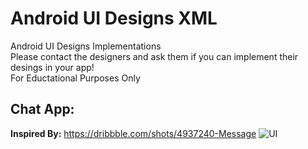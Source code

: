 # Android UI Designs XML
Android UI Designs Implementations <br>
Please contact the designers and ask them if you can implement their desings in your app! <br>
For Eductational Purposes Only<br>

## Chat App:
**Inspired By:** https://dribbble.com/shots/4937240-Message
![UI](https://cdn.dribbble.com/users/81168/screenshots/4937240/message.png)

